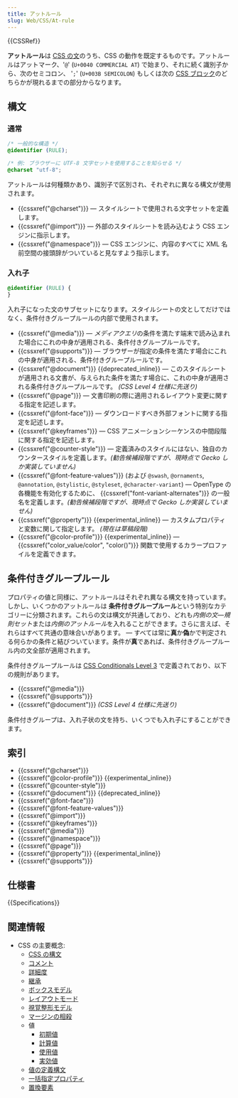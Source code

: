 ```yaml
---
title: アットルール
slug: Web/CSS/At-rule
---
```


{{CSSRef}}

**アットルール**は [CSS の文](/ja/docs/Web/CSS/Syntax#css_statements)のうち、CSS の動作を既定するものです。アットルールはアットマーク、'`@`' (`U+0040 COMMERCIAL AT`) で始まり、それに続く識別子から、次のセミコロン、 '`;`' (`U+003B SEMICOLON`) もしくは次の [CSS ブロック](/ja/docs/Web/CSS/Syntax#css_declarations_blocks)のどちらかが現れるまでの部分からなります。

## 構文

### 通常

```css
/* 一般的な構造 */
@identifier (RULE);

/* 例: ブラウザーに UTF-8 文字セットを使用することを知らせる */
@charset "utf-8";
```

アットルールは何種類かあり、識別子で区別され、それぞれに異なる構文が使用されます。

- {{cssxref("@charset")}} — スタイルシートで使用される文字セットを定義します。
- {{cssxref("@import")}} — 外部のスタイルシートを読み込むよう CSS エンジンに指示します。
- {{cssxref("@namespace")}} — CSS エンジンに、内容のすべてに XML 名前空間の接頭辞がついていると見なすよう指示します。

### 入れ子

```css
@identifier (RULE) {
}
```

入れ子になった文のサブセットになります。スタイルシートの文としてだけではなく、条件付きグループルールの内部で使用されます。

- {{cssxref("@media")}} — *メディアクエリ*の条件を満たす端末で読み込まれた場合にこれの中身が適用される、条件付きグループルールです。
- {{cssxref("@supports")}} — ブラウザーが指定の条件を満たす場合にこれの中身が適用される、条件付きグループルールです。
- {{cssxref("@document")}} {{deprecated_inline}} — このスタイルシートが適用される文書が、与えられた条件を満たす場合に、これの中身が適用される条件付きグループルールです。 _(CSS Level 4 仕様に先送り)_
- {{cssxref("@page")}} — 文書印刷の際に適用されるレイアウト変更に関する指定を記述します。
- {{cssxref("@font-face")}} — ダウンロードすべき外部フォントに関する指定を記述します。
- {{cssxref("@keyframes")}} — CSS アニメーションシーケンスの中間段階に関する指定を記述します。
- {{cssxref("@counter-style")}} — 定義済みのスタイルにはない、独自のカウンタースタイルを定義します。_(勧告候補段階ですが、現時点で Gecko しか実装していません)_
- {{cssxref("@font-feature-values")}} (および `@swash`, `@ornaments`, `@annotation`, `@stylistic`, `@styleset`, `@character-variant`) — OpenType の各機能を有効化するために、 {{cssxref("font-variant-alternates")}} の一般名を定義します。_(勧告候補段階ですが、現時点で Gecko しか実装していません)_
- {{cssxref("@property")}} {{experimental_inline}} — カスタムプロパティと変数に関して指定します。 _(現在は草稿段階)_
- {{cssxref("@color-profile")}} {{experimental_inline}} — {{cssxref("color_value/color", "color()")}} 関数で使用するカラープロファイルを定義できます。

## 条件付きグループルール

プロパティの値と同様に、アットルールはそれぞれ異なる構文を持っています。しかし、いくつかのアットルールは **条件付きグループルール**という特別なカテゴリーに分類されます。これらの文は構文が共通しており、どれも*内側の文*—*規則セット*または*内側のアットルール*を入れることができます。さらに言えば、それらはすべて共通の意味合いがあります。 — すべては常に**真**か**偽**かで判定される何らかの条件と結びついています。条件が**真**であれば、条件付きグループルール内の文全部が適用されます。

条件付きグループルールは [CSS Conditionals Level 3](https://drafts.csswg.org/css-conditional-3/) で定義されており、以下の規則があります。

- {{cssxref("@media")}}
- {{cssxref("@supports")}}
- {{cssxref("@document")}} _(CSS Level 4 仕様に先送り)_

条件付きグループは、入れ子状の文を持ち、いくつでも入れ子にすることができます。

## 索引

- {{cssxref("@charset")}}
- {{cssxref("@color-profile")}} {{experimental_inline}}
- {{cssxref("@counter-style")}}
- {{cssxref("@document")}} {{deprecated_inline}}
- {{cssxref("@font-face")}}
- {{cssxref("@font-feature-values")}}
- {{cssxref("@import")}}
- {{cssxref("@keyframes")}}
- {{cssxref("@media")}}
- {{cssxref("@namespace")}}
- {{cssxref("@page")}}
- {{cssxref("@property")}} {{experimental_inline}}
- {{cssxref("@supports")}}

## 仕様書

{{Specifications}}

## 関連情報

- CSS の主要概念:
  - [CSS の構文](/ja/docs/Web/CSS/Syntax)
  - [コメント](/ja/docs/Web/CSS/Comments)
  - [詳細度](/ja/docs/Web/CSS/Specificity)
  - [継承](/ja/docs/Web/CSS/inheritance)
  - [ボックスモデル](/ja/docs/Web/CSS/CSS_Box_Model/Introduction_to_the_CSS_box_model)
  - [レイアウトモード](/ja/docs/Web/CSS/Layout_mode)
  - [視覚整形モデル](/ja/docs/Web/CSS/Visual_formatting_model)
  - [マージンの相殺](/ja/docs/Web/CSS/CSS_Box_Model/Mastering_margin_collapsing)
  - 値
    - [初期値](/ja/docs/Web/CSS/initial_value)
    - [計算値](/ja/docs/Web/CSS/computed_value)
    - [使用値](/ja/docs/Web/CSS/used_value)
    - [実効値](/ja/docs/Web/CSS/actual_value)
  - [値の定義構文](/ja/docs/Web/CSS/Value_definition_syntax)
  - [一括指定プロパティ](/ja/docs/Web/CSS/Shorthand_properties)
  - [置換要素](/ja/docs/Web/CSS/Replaced_element)
